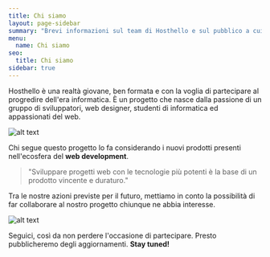 ```yaml
---
title: Chi siamo
layout: page-sidebar
summary: "Brevi informazioni sul team di Hosthello e sul pubblico a cui si rivolge."
menu: 
  name: Chi siamo
seo: 
  title: Chi siamo
sidebar: true
---
```


Hosthello è una realtà giovane, ben formata e con la voglia di partecipare al progredire dell'era informatica. È un progetto che nasce dalla passione di un gruppo di sviluppatori, web designer, studenti di informatica ed appassionati del web.

![alt text](https://images.unsplash.com/photo-1542435503-956c469947f6?ixlib=rb-1.2.1&ixid=eyJhcHBfaWQiOjEyMDd9&auto=format&fit=crop&w=2534&q=80 "Logo Title Text 1")

Chi segue questo progetto lo fa considerando i nuovi prodotti presenti nell'ecosfera del **web development**.

>"Sviluppare progetti web con le tecnologie più potenti è la base di un prodotto vincente e duraturo." 

Tra le nostre azioni previste per il futuro, mettiamo in conto la possibilità di far collaborare al nostro progetto chiunque ne abbia interesse. 

![alt text](https://images.unsplash.com/photo-1517048676732-d65bc937f952?ixlib=rb-1.2.1&ixid=eyJhcHBfaWQiOjEyMDd9&auto=format&fit=crop&w=630&q=780 "Logo Title Text 1")

Seguici, così da non perdere l'occasione di partecipare. Presto pubblicheremo degli aggiornamenti. **Stay tuned!**
